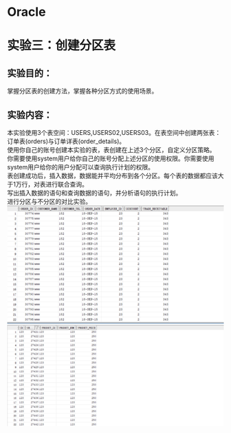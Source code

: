 # Oracle
# 实验三：创建分区表
## 实验目的：<br>
掌握分区表的创建方法，掌握各种分区方式的使用场景。<br>
## 实验内容：<br>
本实验使用3个表空间：USERS,USERS02,USERS03。在表空间中创建两张表：订单表(orders)与订单详表(order_details)。<br>
使用你自己的账号创建本实验的表，表创建在上述3个分区，自定义分区策略。<br>
你需要使用system用户给你自己的账号分配上述分区的使用权限。你需要使用system用户给你的用户分配可以查询执行计划的权限。<br>
表创建成功后，插入数据，数据能并平均分布到各个分区。每个表的数据都应该大于1万行，对表进行联合查询。<br>
写出插入数据的语句和查询数据的语句，并分析语句的执行计划。<br>
进行分区与不分区的对比实验。<br>
![](https://github.com/Litianweii/Oracle/blob/master/test3/1.png) <br>
![](https://github.com/Litianweii/Oracle/blob/master/test3/2.png) <br>
![]() <br>
![]() <br>
![]() <br>
![]() <br>
